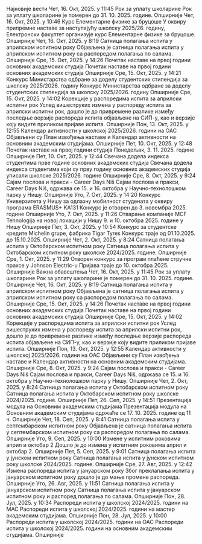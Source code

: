 Најновије вести
Чет, 16. Окт, 2025. у 11:45
Рок за уплату школарине
Рок за уплату школарине је померен до 31. 10. 2025. године.
Опширније
Чет, 16. Окт, 2025. у 10:46
Курс Елементарне физике за бруцоше
У оквиру припремне наставе за наступајућу школску 2025/26. годину, Електронски факултет организује курс Елементарне физике за бруцоше.
Опширније
Чет, 16. Окт, 2025. у 8:19
Сатница полагања испита у априлском испитном року
Објављена је сатница полагања испита у априлском испитном року са распоредом полагања по салама.
Опширније
Сре, 15. Окт, 2025. у 14:26
Почетак наставе на првој години основних академских студија
Почетак наставе на првој години основних академских студија
Опширније
Сре, 15. Окт, 2025. у 14:21
Конкурс Министарства одбране за доделу студентских стипендија за школску 2025/2026. годину
Конкурс Министарства одбране за доделу студентских стипендија за школску 2025/2026. годину
Опширније
Сре, 15. Окт, 2025. у 14:02
Корекције у распоредима испита за априлски испитни рок
Услед вишеструких измена у распореду испита за априлски испитни рок, дошло је до привремене разлике између последње верзије распореда испита објављене на СИП-у, као и верзије коју видите приликом пријаве испита.
Опширније
Пон, 13. Окт, 2025. у 12:55
Календар активности у школској 2025/2026. години на ОАС
Објављени су План извођења наставе и Календар активности на основним академским студијама.
Опширније
Пет, 10. Окт, 2025. у 12:48
Почетак наставе на првој години студија
Понедељак, 3. 11. 2025. године
Опширније
Пет, 10. Окт, 2025. у 12:44
Свечана додела индекса студентима прве године основних академских студија
Свечана додела индекса студентима који су прву годину основних академских студија уписали школске 2025/2026. године
Опширније
Сре, 8. Окт, 2025. у 9:24
Сајам послова и пракси - Career Days Niš
Сајам послова и пракси, Career Days Niš, одржава се 15. и 16. октобра у Научно-технолошком парку у Нишу.
Опширније
Уто, 7. Окт, 2025. у 14:20
Конкурс Универзитета у Нишу за одлазну мобилност студената у оквиру програма ЕRASMUS+ KA131
Конкурс је отворен до 3. новембра 2025. године
Опширније
Уто, 7. Окт, 2025. у 11:26
Отварање компаније MCF Tehnologija на новој локацији у Нишу
9. и 10. октобра 2025. године у Нишу
Опширније
Пет, 3. Окт, 2025. у 10:54
Конкурс за студентске кредите Michelin grupe, фабрика Tigar Tyres
Конкурс траје од 01.10.2025. до 15.10.2025.
Опширније
Чет, 2. Окт, 2025. у 8:24
Сатница полагања испита у Октобарском испитном року
Сатница полагања испита у Октобарском испитном року школске 2024/2025. године.
Опширније
Сре, 1. Окт, 2025. у 11:29
Отворен конкурс за програм плаћене стручне праксе у Johnson Electric-u
Пријава траје до 10. октобра 2025.
Опширније
Важна обавештења
Чет, 16. Окт, 2025. у 11:45
Рок за уплату школарине
Рок за уплату школарине је померен до 31. 10. 2025. године.
Опширније
Чет, 16. Окт, 2025. у 8:19
Сатница полагања испита у априлском испитном року
Објављена је сатница полагања испита у априлском испитном року са распоредом полагања по салама.
Опширније
Сре, 15. Окт, 2025. у 14:26
Почетак наставе на првој години основних академских студија
Почетак наставе на првој години основних академских студија
Опширније
Сре, 15. Окт, 2025. у 14:02
Корекције у распоредима испита за априлски испитни рок
Услед вишеструких измена у распореду испита за априлски испитни рок, дошло је до привремене разлике између последње верзије распореда испита објављене на СИП-у, као и верзије коју видите приликом пријаве испита.
Опширније
Пон, 13. Окт, 2025. у 12:55
Календар активности у школској 2025/2026. години на ОАС
Објављени су План извођења наставе и Календар активности на основним академским студијама.
Опширније
Сре, 8. Окт, 2025. у 9:24
Сајам послова и пракси - Career Days Niš
Сајам послова и пракси, Career Days Niš, одржава се 15. и 16. октобра у Научно-технолошком парку у Нишу.
Опширније
Чет, 2. Окт, 2025. у 8:24
Сатница полагања испита у Октобарском испитном року
Сатница полагања испита у Октобарском испитном року школске 2024/2025. године.
Опширније
Пет, 26. Сеп, 2025. у 14:51
Презентација модула на Основним академским студијама
Презентација модула на Основним академским студијама одржаће се 17. 10. 2025. године од 11 ч.
Опширније
Чет, 18. Сеп, 2025. у 8:41
Сатница полагања испита у септембарском испитном року
Објављена је сатница полагања испита у септембарском испитном року са распоредом полагања по салама.
Опширније
Уто, 9. Сеп, 2025. у 10:00
Измене у испитним роковима април и октобар 2
Дошло је до измена у испитним роковима април и октобар 2.
Опширније
Пет, 5. Сеп, 2025. у 9:01
Сатница полагања испита у јунском испитном року
Сатница полагања испита у јунском испитном року школске 2024/2025. године.
Опширније
Сре, 27. Авг, 2025. у 12:42
Измена распореда испита у јануарском року
Због преклапања испита у јануарском испитном року дошло је до мање промене распореда.
Опширније
Уто, 26. Авг, 2025. у 11:51
Сатница полагања испита у јануарском испитном року
Сатница полагања испита у јануарском испитном року и распоред полагања по салама.
Опширније
Пон, 28. Јул, 2025. у 10:34
Распореди испита у школској 2024/2025. години на МАС
Распореди испита у школској 2024/2025. години на мастер академским студијама.
Опширније
Пон, 28. Јул, 2025. у 10:00
Распореди испита у школској 2024/2025. години на ОАС
Распореди испита у школској 2024/2025. години на основним академским студијама.
Опширније